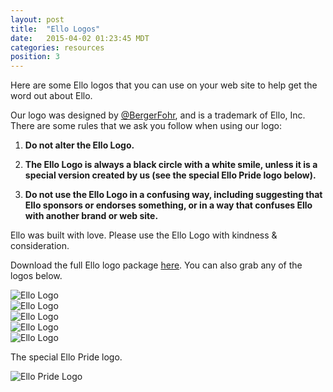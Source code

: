 ```yaml
---
layout: post
title:  "Ello Logos"
date:   2015-04-02 01:23:45 MDT
categories: resources
position: 3
---
```

Here are some Ello logos that you can use on your web site to help get the word out about Ello.

Our logo was designed by [@BergerFohr](/BergerFohr), and is a trademark of Ello, Inc. There are some rules that we ask you follow when using our logo:

1. **Do not alter the Ello Logo.**

2. **The Ello Logo is always a black circle with a white smile, unless it is a special version created by us (see the special Ello Pride logo below).**

3. **Do not use the Ello Logo in a confusing way, including suggesting that Ello sponsors or endorses something, or in a way that confuses Ello with another brand or web site.**

Ello was built with love. Please use the Ello Logo with kindness & consideration.

Download the full Ello logo package [here](https://ello.co/downloads/Ello.Logos.Package.zip). You can also grab any of the logos below.

![Ello Logo](https://d324imu86q1bqn.cloudfront.net/uploads/asset/attachment/2418695/ello-xhdpi-c4251575.jpg)  
![Ello Logo](https://d324imu86q1bqn.cloudfront.net/uploads/asset/attachment/2418696/ello-xhdpi-d780f540.jpg)  
![Ello Logo](https://d324imu86q1bqn.cloudfront.net/uploads/asset/attachment/2418697/ello-xhdpi-991384c9.jpg)  
![Ello Logo](https://d324imu86q1bqn.cloudfront.net/uploads/asset/attachment/2418699/ello-xhdpi-55413a01.jpg)  
![Ello Logo](https://d324imu86q1bqn.cloudfront.net/uploads/asset/attachment/2418700/ello-xhdpi-082b3a5b.jpg)  

The special Ello Pride logo.

![Ello Pride Logo](https://d324imu86q1bqn.cloudfront.net/uploads/asset/attachment/2418701/ello-xhdpi-a9468e47.jpg)

